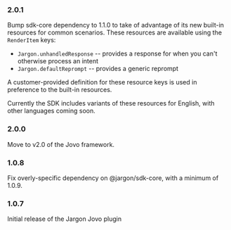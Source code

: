 ### 2.0.1
Bump sdk-core dependency to 1.1.0 to take of advantage of its new built-in resources for common scenarios. These resources are available using the `RenderItem` keys:
* `Jargon.unhandledResponse` -- provides a response for when you can't otherwise process an intent
* `Jargon.defaultReprompt` -- provides a generic reprompt

A customer-provided definition for these resource keys is used in preference to the built-in resources.

Currently the SDK includes variants of these resources for English, with other languages coming soon.

### 2.0.0
Move to v2.0 of the Jovo framework.

### 1.0.8
Fix overly-specific dependency on @jargon/sdk-core, with a minimum of 1.0.9.

### 1.0.7
Initial release of the Jargon Jovo plugin